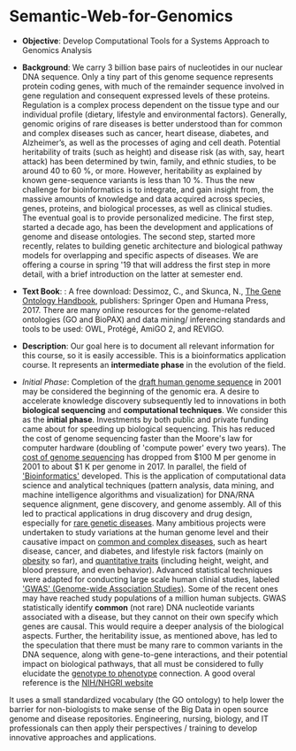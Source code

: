 # Semantic-Web-for-Genomics
* **Objective**: Develop Computational Tools for a Systems Approach to Genomics Analysis
* **Background**: We carry 3 billion base pairs of nucleotides in our nuclear DNA sequence. Only a tiny part of this genome sequence represents protein coding genes, with much of the remainder sequence involved in gene regulation and consequent expressed levels of these proteins. Regulation is a complex process dependent on the tissue type and our individual profile (dietary, lifestyle and environmental factors).   Generally, genomic origins of rare diseases is better understood than for common and complex diseases such as cancer, heart disease, diabetes, and Alzheimer’s, as well as the processes of aging and cell death.   Potential heritability of traits (such as height) and disease risk (as with, say, heart attack) has been determined by twin, family, and ethnic studies, to be around 40 to 60 %, or more. However, heritability as explained by known gene-sequence variants is less than 10 %. Thus the new challenge for bioinformatics is to integrate, and gain insight from, the massive amounts of knowledge and data acquired across species, genes, proteins, and biological processes, as well as clinical studies.  The eventual goal is to provide personalized medicine. The first step, started a decade ago, has been the development and applications of genome and disease ontologies. The second step, started more recently, relates to building genetic architecture and biological pathway models for overlapping and specific aspects of diseases. We are offering a course in spring '19 that will address the first step in more detail, with a brief introduction on the latter at semester end. 
* **Text Book**: :  A free download: Dessimoz, C., and Skunca, N., [The Gene Ontology Handbook](https://link.springer.com/content/pdf/10.1007%2F978-1-4939-3743-1.pdf), publishers: Springer Open and Humana Press, 2017. There are many online resources for the genome-related ontologies (GO and BioPAX) and data mining/ inferencing standards and tools to be used: OWL, Protégé, AmiGO 2, and REVIGO.
* **Description**: Our goal here is to document all relevant information for this course, so it is easily accessible.  This is a bioinformatics application course. It represents an **intermediate phase** in the evolution of the field. 

* *Initial Phase*: Completion of the [draft human genome sequence](https://en.wikipedia.org/wiki/Human_genome) in 2001 may be considered the beginning of the genomic era. A desire to accelerate knowledge discovery subsequently led to innovations in both **biological sequencing** and **computational techniques**. We consider this as the **initial phase**. Investments by both public and private funding came about for speeding up biological sequencing. This has reduced the cost of genome sequencing faster than the Moore's law for computer hardware (doubling of 'compute power' every two years). The [cost of genome sequencing](https://www.genome.gov/27541954/dna-sequencing-costs-data/) has dropped from $100 M per genome in 2001 to about $1 K per genome in 2017. In parallel, the field of 
['Bioinformatics'](https://en.wikipedia.org/wiki/Bioinformatics) developed. This is the application of computational data science and analytical techniques (pattern analysis, data mining, and machine intelligence algorithms and visualization) for DNA/RNA sequence alignment, gene discovery, and genome assembly. All of this led to practical applications in drug discovery and drug design, especially for [rare genetic diseases](https://www.nature.com/scitable/topicpage/rare-genetic-disorders-learning-about-genetic-disease-979). Many ambitious projects were undertaken to study variations at the human genome level and their causative impact on [common and complex diseases](https://www.nature.com/articles/nature05911), such as heart disease, cancer, and diabetes, and lifestyle risk factors (mainly on [obesity](https://www.springer.com/us/book/9781461486411) so far), and [quantitative traits](https://www.nature.com/subjects/quantitative-trait) (including height, weight, and blood pressure, and even behavior). Advanced statistical techniques were adapted for conducting large scale human clinial studies, labeled ['GWAS' (Genome-wide Association Studies)](https://en.wikipedia.org/wiki/Genome-wide_association_study). Some of the recent ones may have reached study populations of a million human subjects. GWAS  statistically identify **common** (not rare) DNA nucleotide variants associated with a disease, but they cannot on their own specify which genes are causal. This would require a deeper analysis of the biological aspects. Further, the heritability issue, as mentioned above, has led to the speculation that there must be many rare to common variants in the DNA sequence, along with gene-to-gene interactions, and their potential impact on biological pathways, that all must be considered to fully elucidate the [genotype to phenotype](https://useast.ensembl.org/info/website/tutorials/phenotype.html) connection. A good overal reference is the [NIH/NHGRI website](https://www.genome.gov/)

It uses a small standardized vocabulary (the GO ontology) to help lower the barrier for non-biologists to make sense of the Big Data in open source genome and disease repositories. Engineering, nursing, biology, and IT professionals can then apply their perspectives / training to develop innovative approaches and applications. 

